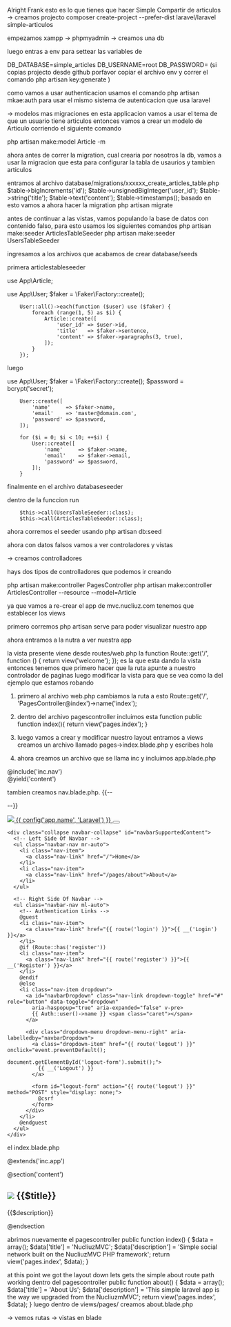 Alright Frank esto es lo que tienes que hacer
Simple Compartir de articulos 
-> creamos projecto 
composer create-project --prefer-dist laravel/laravel simple-articulos

empezamos xampp -> phpmyadmin -> creamos una db 

luego entras a env para settear las variables de 

DB_DATABASE=simple_articles
DB_USERNAME=root
DB_PASSWORD=
(si copias projecto desde github porfavor copiar el archivo env y correr el comando php artisan key:generate )

como vamos a usar authenticacion usamos el comando 
php artisan mkae:auth 
para usar el mismo sistema de autenticacion que usa laravel

-> modelos mas migraciones 
en esta applicacion vamos a usar el tema de que un usuario tiene articulos entonces vamos a crear un modelo de Articulo corriendo el siguiente comando

php artisan make:model Article -m

ahora antes de correr la migration, cual crearia por nosotros la db, vamos a usar la migracion que esta para configurar la tabla de usaurios y tambien articulos 

entramos al archivo database/migrations/xxxxxx_create_articles_table.php
            $table->bigIncrements('id');
            $table->unsignedBigInteger('user_id');
            $table->string('title');
            $table->text('content');
            $table->timestamps();
basado en esto vamos a ahora hacer la migration 
php artisan migrate

antes de continuar a las vistas, vamos populando la base de datos con contenido falso, para esto usamos los siguientes comandos
 php artisan make:seeder ArticlesTableSeeder
php artisan make:seeder UsersTableSeeder

ingresamos a los archivos que acabamos de crear 
database/seeds

primera articlestableseeder 

use App\Article;

use App\User;
$faker = \Faker\Factory::create();

        User::all()->each(function ($user) use ($faker) {
            foreach (range(1, 5) as $i) {
                Article::create([
                    'user_id' => $user->id,
                    'title'   => $faker->sentence,
                    'content' => $faker->paragraphs(3, true),
                ]);
            }
        });

luego 


use App\User;
 $faker = \Faker\Factory::create();
        $password = bcrypt('secret');

        User::create([
            'name'     => $faker->name,
            'email'    => 'master@domain.com',
            'password' => $password,
        ]);

        for ($i = 0; $i < 10; ++$i) {
            User::create([
                'name'     => $faker->name,
                'email'    => $faker->email,
                'password' => $password,
            ]);
        }

finalmente en el archivo databaseseeder

dentro de la funccion run 

        $this->call(UsersTableSeeder::class);
        $this->call(ArticlesTableSeeder::class);

ahora corremos el seeder usando 
php artisan db:seed

ahora con datos falsos vamos a ver controladores y vistas

-> creamos controlladores

hays dos tipos de controlladores que podemos ir creando 

php artisan make:controller PagesController
php artisan make:controller ArticlesController --resource --model=Article

ya que vamos a re-crear el app de mvc.nucliuz.com
tenemos que establecer los views

primero corremos 
php artisan serve
para poder visualizar nuestro app 

ahora entramos a la nutra a ver nuestra app

la vista presente viene desde routes/web.php
la function 
Route::get('/', function () {
    return view('welcome');
});
es la que esta dando la vista entonces tenemos que primero hacer que la ruta apunte a nuestro controlador de paginas luego modificar la vista para que se vea como la del ejemplo que estamos robando 
1. primero al archivo web.php cambiamos la ruta a esto
Route::get('/', 'PagesController@index')->name('index');
2. dentro del archivo pagescontroller incluimos esta function
    public function index(){
        return view('pages.index');
    }
3. luego vamos a crear y modificar nuestro layout
entramos a views creamos un archivo llamado pages->index.blade.php
y escribes hola

4. ahora creamos un archivo que se llama inc
y incluimos 
app.blade.php
<!DOCTYPE html>
<html lang="{{ str_replace('_', '-', app()->getLocale()) }}">

<head>
  <meta charset="utf-8">
  <meta name="viewport" content="width=device-width, initial-scale=1">

  <!-- CSRF Token -->
  <meta name="csrf-token" content="{{ csrf_token() }}">

  <title>{{ config('app.name', 'Laravel') }}</title>

  <!-- Scripts -->
  <script src="{{ asset('js/app.js') }}" defer></script>

  <!-- Fonts -->
  <link rel="dns-prefetch" href="//fonts.gstatic.com">
  <link href="https://fonts.googleapis.com/css?family=Nunito" rel="stylesheet">

  <!-- Styles -->
  <link href="{{ asset('css/app.css') }}" rel="stylesheet">
  <link href="/css/custom.css" rel="stylesheet">
</head>

<body id="app">
  <div>
    @include('inc.nav')
    <main class="py-4">
      @yield('content')
    </main>
  </div>
</body>

</html>

tambien creamos nav.blade.php.
{{-- <nav class="navbar navbar-expand-md navbar-light bg-white shadow-sm"> --}}
<nav class="navbar navbar-expand-lg navbar-dark bg-dark mb-3" id="main-nav">
  <div class="container">
    <a class="navbar-brand" href="{{ url('/') }}">
      <img src="/img/nucliuzMVC-logo.png" id="main-logo">
      {{ config('app.name', 'Laravel') }}
    </a>
    <button class="navbar-toggler" type="button" data-toggle="collapse" data-target="#navbarSupportedContent"
      aria-controls="navbarSupportedContent" aria-expanded="false" aria-label="{{ __('Toggle navigation') }}">
      <span class="navbar-toggler-icon"></span>
    </button>

    <div class="collapse navbar-collapse" id="navbarSupportedContent">
      <!-- Left Side Of Navbar -->
      <ul class="navbar-nav mr-auto">
        <li class="nav-item">
          <a class="nav-link" href="/">Home</a>
        </li>
        <li class="nav-item">
          <a class="nav-link" href="/pages/about">About</a>
        </li>
      </ul>

      <!-- Right Side Of Navbar -->
      <ul class="navbar-nav ml-auto">
        <!-- Authentication Links -->
        @guest
        <li class="nav-item">
          <a class="nav-link" href="{{ route('login') }}">{{ __('Login') }}</a>
        </li>
        @if (Route::has('register'))
        <li class="nav-item">
          <a class="nav-link" href="{{ route('register') }}">{{ __('Register') }}</a>
        </li>
        @endif
        @else
        <li class="nav-item dropdown">
          <a id="navbarDropdown" class="nav-link dropdown-toggle" href="#" role="button" data-toggle="dropdown"
            aria-haspopup="true" aria-expanded="false" v-pre>
            {{ Auth::user()->name }} <span class="caret"></span>
          </a>

          <div class="dropdown-menu dropdown-menu-right" aria-labelledby="navbarDropdown">
            <a class="dropdown-item" href="{{ route('logout') }}" onclick="event.preventDefault();
                                           document.getElementById('logout-form').submit();">
              {{ __('Logout') }}
            </a>

            <form id="logout-form" action="{{ route('logout') }}" method="POST" style="display: none;">
              @csrf
            </form>
          </div>
        </li>
        @endguest
      </ul>
    </div>
  </div>
</nav>

el index.blade.php

@extends('inc.app')

@section('content')
<div class="container">
  <div class="jumbotron jumbotron-fluid text-center ">
    <div class="container">
      <h1 class="dislpay-3">
        <img src="/img/nucliuzMVC-logo.png" id="jumbo-logo" style="">
        {{$title}}
      </h1>
      <p class="lead">
        {{$description}}
      </p>
    </div>
  </div>
</div>
@endsection

abrimos nuevamente el pagescontroller
 public function index()
    {
        $data = array();
        $data['title'] = 'NucliuzMVC';
        $data['description'] = 'Simple social network built on the NucliuzMVC PHP framework';
        return view('pages.index', $data);
    }

at this point we got the layout down lets gets the simple about route path working 
dentro del pagescontroller
  public function about()
    {
        $data = array();
        $data['title'] = 'About Us';
        $data['description'] = 'This simple laravel app is the way we upgraded from the NucliuzmMVC';
        return view('pages.index', $data);
    }
luego dentro de views/pages/
creamos about.blade.php


-> vemos rutas
-> vistas en blade 
